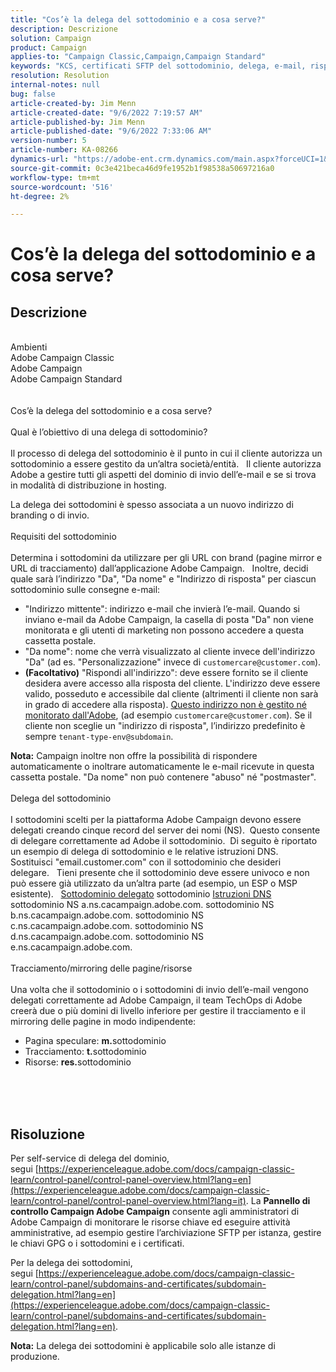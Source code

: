 ```yaml
---
title: "Cos’è la delega del sottodominio e a cosa serve?"
description: Descrizione
solution: Campaign
product: Campaign
applies-to: "Campaign Classic,Campaign,Campaign Standard"
keywords: "KCS, certificati SFTP del sottodominio, delega, e-mail, risposta, campagna"
resolution: Resolution
internal-notes: null
bug: false
article-created-by: Jim Menn
article-created-date: "9/6/2022 7:19:57 AM"
article-published-by: Jim Menn
article-published-date: "9/6/2022 7:33:06 AM"
version-number: 5
article-number: KA-08266
dynamics-url: "https://adobe-ent.crm.dynamics.com/main.aspx?forceUCI=1&pagetype=entityrecord&etn=knowledgearticle&id=79387f4d-b42d-ed11-9db1-0022480866ad"
source-git-commit: 0c3e421beca46d9fe1952b1f98538a50697216a0
workflow-type: tm+mt
source-wordcount: '516'
ht-degree: 2%

---
```


# Cos’è la delega del sottodominio e a cosa serve?

## Descrizione

<br>Ambienti
<br>Adobe Campaign Classic
<br>Adobe Campaign
<br>Adobe Campaign Standard<br><br>
<br>Cos’è la delega del sottodominio e a cosa serve?<br><br>Qual è l’obiettivo di una delega di sottodominio?<br><br>
Il processo di delega del sottodominio è il punto in cui il cliente autorizza un sottodominio a essere gestito da un’altra società/entità.  
Il cliente autorizza Adobe a gestire tutti gli aspetti del dominio di invio dell’e-mail e se si trova in modalità di distribuzione in hosting.

La delega dei sottodomini è spesso associata a un nuovo indirizzo di branding o di invio.
<br><br>Requisiti del sottodominio<br><br>
Determina i sottodomini da utilizzare per gli URL con brand (pagine mirror e URL di tracciamento) dall’applicazione Adobe Campaign.  
Inoltre, decidi quale sarà l’indirizzo &quot;Da&quot;, &quot;Da nome&quot; e &quot;Indirizzo di risposta&quot; per ciascun sottodominio sulle consegne e-mail:

- &quot;Indirizzo mittente&quot;: indirizzo e-mail che invierà l’e-mail. Quando si inviano e-mail da Adobe Campaign, la casella di posta &quot;Da&quot; non viene monitorata e gli utenti di marketing non possono accedere a questa cassetta postale.
- &quot;Da nome&quot;: nome che verrà visualizzato al cliente invece dell&#39;indirizzo &quot;Da&quot; (ad es. &quot;Personalizzazione&quot; invece di `customercare@customer.com`).
- <b>(Facoltativo)</b> &quot;Rispondi all&#39;indirizzo&quot;: deve essere fornito se il cliente desidera avere accesso alla risposta del cliente. L&#39;indirizzo deve essere valido, posseduto e accessibile dal cliente (altrimenti il cliente non sarà in grado di accedere alla risposta). <u>Questo indirizzo non è gestito né monitorato dall&#39;Adobe</u>, (ad esempio `customercare@customer.com`). Se il cliente non sceglie un &quot;indirizzo di risposta&quot;, l’indirizzo predefinito è sempre `tenant-type-env@subdomain`.


<b>Nota:</b> Campaign inoltre non offre la possibilità di rispondere automaticamente o inoltrare automaticamente le e-mail ricevute in questa cassetta postale. &quot;Da nome&quot; non può contenere &quot;abuso&quot; né &quot;postmaster&quot;.
<br><br>Delega del sottodominio<br><br>
I sottodomini scelti per la piattaforma Adobe Campaign devono essere delegati creando cinque record del server dei nomi (NS). 
Questo consente di delegare correttamente ad Adobe il sottodominio.  Di seguito è riportato un esempio di delega di sottodominio e le relative istruzioni DNS.  
Sostituisci &quot;email.customer.com&quot; con il sottodominio che desideri delegare.  
Tieni presente che il sottodominio deve essere univoco e non può essere già utilizzato da un’altra parte (ad esempio, un ESP o MSP esistente).
 
<u>Sottodominio delegato</u>
sottodominio
<u>Istruzioni DNS</u>
sottodominio NS a.ns.cacampaign.adobe.com.
sottodominio NS b.ns.cacampaign.adobe.com.
sottodominio NS c.ns.cacampaign.adobe.com.
sottodominio NS d.ns.cacampaign.adobe.com.
sottodominio NS e.ns.cacampaign.adobe.com.
<br><br>Tracciamento/mirroring delle pagine/risorse<br><br>
Una volta che il sottodominio o i sottodomini di invio dell’e-mail vengono delegati correttamente ad Adobe Campaign, il team TechOps di Adobe creerà due o più domini di livello inferiore per gestire il tracciamento e il mirroring delle pagine in modo indipendente:

- Pagina speculare: <b>m.</b>sottodominio
- Tracciamento: <b>t.</b>sottodominio
- Risorse: <b>res.</b>sottodominio

<br><br> <br>

## Risoluzione


Per self-service di delega del dominio, segui [https://experienceleague.adobe.com/docs/campaign-classic-learn/control-panel/control-panel-overview.html?lang=en](https://experienceleague.adobe.com/docs/campaign-classic-learn/control-panel/control-panel-overview.html?lang=it).
La <b>Pannello di controllo Campaign Adobe Campaign</b> consente agli amministratori di Adobe Campaign di monitorare le risorse chiave ed eseguire attività amministrative, ad esempio gestire l’archiviazione SFTP per istanza, gestire le chiavi GPG o i sottodomini e i certificati.

Per la delega dei sottodomini, segui [https://experienceleague.adobe.com/docs/campaign-classic-learn/control-panel/subdomains-and-certificates/subdomain-delegation.html?lang=en](https://experienceleague.adobe.com/docs/campaign-classic-learn/control-panel/subdomains-and-certificates/subdomain-delegation.html?lang=en).

<b>Nota:</b> La delega dei sottodomini è applicabile solo alle istanze di produzione.
